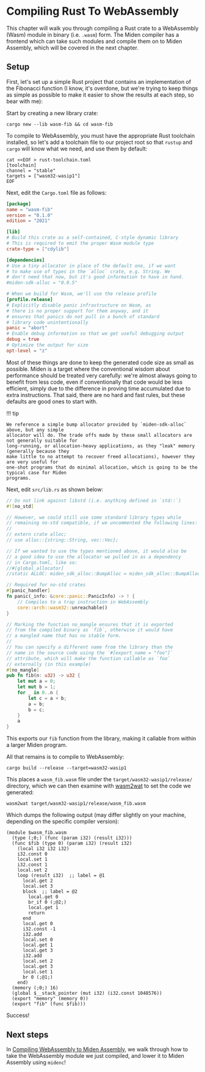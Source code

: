 # Compiling Rust To WebAssembly

This chapter will walk you through compiling a Rust crate to a WebAssembly (Wasm) module
in binary (i.e. `.wasm`) form. The Miden compiler has a frontend which can take such
modules and compile them on to Miden Assembly, which will be covered in the next chapter.

## Setup

First, let's set up a simple Rust project that contains an implementation of the Fibonacci
function (I know, it's overdone, but we're trying to keep things as simple as possible to
make it easier to show the results at each step, so bear with me):

Start by creating a new library crate:

    cargo new --lib wasm-fib && cd wasm-fib

To compile to WebAssembly, you must have the appropriate Rust toolchain installed, so let's add
a toolchain file to our project root so that `rustup` and `cargo` will know what we need, and use
them by default:

    cat <<EOF > rust-toolchain.toml
    [toolchain]
    channel = "stable"
    targets = ["wasm32-wasip1"]
    EOF

Next, edit the `Cargo.toml` file as follows:

```toml
[package]
name = "wasm-fib"
version = "0.1.0"
edition = "2021"

[lib]
# Build this crate as a self-contained, C-style dynamic library
# This is required to emit the proper Wasm module type
crate-type = ["cdylib"]

[dependencies]
# Use a tiny allocator in place of the default one, if we want
# to make use of types in the `alloc` crate, e.g. String. We
# don't need that now, but it's good information to have in hand.
#miden-sdk-alloc = "0.0.5"

# When we build for Wasm, we'll use the release profile
[profile.release]
# Explicitly disable panic infrastructure on Wasm, as
# there is no proper support for them anyway, and it
# ensures that panics do not pull in a bunch of standard
# library code unintentionally
panic = "abort"
# Enable debug information so that we get useful debugging output
debug = true
# Optimize the output for size
opt-level = "z"
```

Most of these things are done to keep the generated code size as small as possible. Miden is a target
where the conventional wisdom about performance should be treated very carefully: we're almost always
going to benefit from less code, even if conventionally that code would be less efficient, simply due
to the difference in proving time accumulated due to extra instructions. That said, there are no hard
and fast rules, but these defaults are good ones to start with.

!!! tip

    We reference a simple bump allocator provided by `miden-sdk-alloc` above, but any simple
    allocator will do. The trade offs made by these small allocators are not generally suitable for
    long-running, or allocation-heavy applications, as they "leak" memory (generally because they
    make little to no attempt to recover freed allocations), however they are very useful for
    one-shot programs that do minimal allocation, which is going to be the typical case for Miden
    programs.

Next, edit `src/lib.rs` as shown below:

```rust
// Do not link against libstd (i.e. anything defined in `std::`)
#![no_std]

// However, we could still use some standard library types while
// remaining no-std compatible, if we uncommented the following lines:
//
// extern crate alloc;
// use alloc::{string::String, vec::Vec};

// If we wanted to use the types mentioned above, it would also be
// a good idea to use the allocator we pulled in as a dependency
// in Cargo.toml, like so:
//#[global_allocator]
//static ALLOC: miden_sdk_alloc::BumpAlloc = miden_sdk_alloc::BumpAlloc::new();

// Required for no-std crates
#[panic_handler]
fn panic(_info: &core::panic::PanicInfo) -> ! {
    // Compiles to a trap instruction in WebAssembly
    core::arch::wasm32::unreachable()
}

// Marking the function no_mangle ensures that it is exported
// from the compiled binary as `fib`, otherwise it would have
// a mangled name that has no stable form.
//
// You can specify a different name from the library than the
// name in the source code using the `#[export_name = "foo"]`
// attribute, which will make the function callable as `foo`
// externally (in this example)
#[no_mangle]
pub fn fib(n: u32) -> u32 {
    let mut a = 0;
    let mut b = 1;
    for _ in 0..n {
        let c = a + b;
        a = b;
        b = c;
    }
    a
}
```

This exports our `fib` function from the library, making it callable from within a larger Miden program.

All that remains is to compile to WebAssembly:

    cargo build --release --target=wasm32-wasip1

This places a `wasm_fib.wasm` file under the `target/wasm32-wasip1/release/` directory, which
we can then examine with [wasm2wat](https://github.com/WebAssembly/wabt) to set the code we generated:

    wasm2wat target/wasm32-wasip1/release/wasm_fib.wasm

Which dumps the following output (may differ slightly on your machine, depending on the specific compiler version):

```wat
(module $wasm_fib.wasm
  (type (;0;) (func (param i32) (result i32)))
  (func $fib (type 0) (param i32) (result i32)
    (local i32 i32 i32)
    i32.const 0
    local.set 1
    i32.const 1
    local.set 2
    loop (result i32)  ;; label = @1
      local.get 2
      local.set 3
      block  ;; label = @2
        local.get 0
        br_if 0 (;@2;)
        local.get 1
        return
      end
      local.get 0
      i32.const -1
      i32.add
      local.set 0
      local.get 1
      local.get 3
      i32.add
      local.set 2
      local.get 3
      local.set 1
      br 0 (;@1;)
    end)
  (memory (;0;) 16)
  (global $__stack_pointer (mut i32) (i32.const 1048576))
  (export "memory" (memory 0))
  (export "fib" (func $fib)))
```

Success!

## Next steps

In [Compiling WebAssembly to Miden Assembly](wasm_to_masm.md), we walk through how to take the
WebAssembly module we just compiled, and lower it to Miden Assembly using `midenc`!
